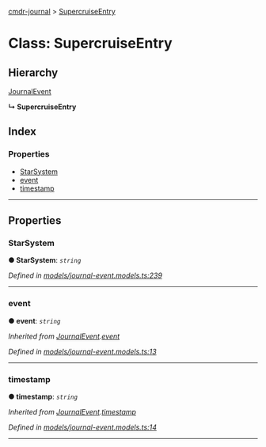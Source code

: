 [cmdr-journal](../README.md) > [SupercruiseEntry](../classes/supercruiseentry.md)



# Class: SupercruiseEntry

## Hierarchy


 [JournalEvent](journalevent.md)

**↳ SupercruiseEntry**







## Index

### Properties

* [StarSystem](supercruiseentry.md#starsystem)
* [event](supercruiseentry.md#event)
* [timestamp](supercruiseentry.md#timestamp)



---
## Properties
<a id="starsystem"></a>

###  StarSystem

**●  StarSystem**:  *`string`* 

*Defined in [models/journal-event.models.ts:239](https://github.com/chrisbruford/cmdr-journal/blob/1e4d048/src/models/journal-event.models.ts#L239)*





___

<a id="event"></a>

###  event

**●  event**:  *`string`* 

*Inherited from [JournalEvent](journalevent.md).[event](journalevent.md#event)*

*Defined in [models/journal-event.models.ts:13](https://github.com/chrisbruford/cmdr-journal/blob/1e4d048/src/models/journal-event.models.ts#L13)*





___

<a id="timestamp"></a>

###  timestamp

**●  timestamp**:  *`string`* 

*Inherited from [JournalEvent](journalevent.md).[timestamp](journalevent.md#timestamp)*

*Defined in [models/journal-event.models.ts:14](https://github.com/chrisbruford/cmdr-journal/blob/1e4d048/src/models/journal-event.models.ts#L14)*





___


